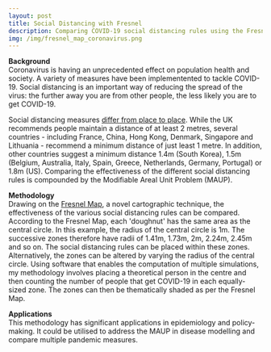 ```yaml
---
layout: post
title: Social Distancing with Fresnel
description: Comparing COVID-19 social distancing rules using the Fresnel Map
img: /img/fresnel_map_coronavirus.png
---
```


**Background**  
   Coronavirus is having an unprecedented effect on population health and society. A variety of measures have been implementented to tackle COVID-19. Social distancing is an important way of reducing the spread of the virus: the further away you are from other people, the less likely you are to get COVID-19. 

Social distancing measures <a href="https://www.bbc.co.uk/news/science-environment-52522460">differ from place to place</a>. While the UK recommends people maintain a distance of at least 2 metres, several countries - including France, China, Hong Kong, Denmark, Singapore and Lithuania - recommend a minimum distance of just least 1 metre. In addition, other countries suggest a minimum distance 1.4m (South Korea), 1.5m (Belgium, Australia, Italy, Spain, Greece, Netherlands, Germany, Portugal) or 1.8m (US). Comparing the effectiveness of the different social distancing rules is compounded by the Modifiable Areal Unit Problem (MAUP).

**Methodology**  
   Drawing on the <a href="https://www.liamthomasbolton.com/portfolio/FresnelMap/">Fresnel Map</a>, a novel cartographic technique, the effectiveness of the various social distancing rules can be compared. According to the Fresnel Map, each 'doughnut' has the same area as the central circle. In this example, the radius of the central circle is 1m. The successive zones therefore have radii of 1.41m, 1.73m, 2m, 2.24m, 2.45m and so on. The social distancing rules can be placed within these zones. Alternatively, the zones can be altered by varying the radius of the central circle. Using software that enables the computation of multiple simulations, my methodology involves placing a theoretical person in the centre and then counting the number of people that get COVID-19 in each equally-sized zone. The zones can then be thematically shaded as per the Fresnel Map.

**Applications**  
   This methodology has significant applications in epidemiology and policy-making. It could be utilised to address the MAUP in disease modelling and compare multiple pandemic measures.
